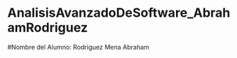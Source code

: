 # AnalisisAvanzadoDeSoftware_AbrahamRodriguez

#Nombre del Alumno: Rodriguez Mena Abraham

                                               
                                               
